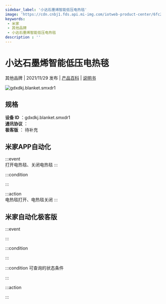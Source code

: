 ```yaml
---
sidebar_label: '小达石墨烯智能低压电热毯'
image: 'https://cdn.cnbj1.fds.api.mi-img.com/iotweb-product-center/6fc2c414c97cc98901cc6dc5cff32921_1632552667651.png?GalaxyAccessKeyId=AKVGLQWBOVIRQ3XLEW&Expires=9223372036854775807&Signature=Iw/aasUeY+nlqJwsbhhrjBaQ6Sc='
keywords: 
 - 米家
 - 其他品牌
 - 小达石墨烯智能低压电热毯
description : ''
---
```

# 小达石墨烯智能低压电热毯

其他品牌 | 2021/11/29 发布 | [产品百科](https://home.mi.com/webapp/content/baike/product/index.html?model=gdxdkj.blanket.smxdr1/) | [说明书](https://home.mi.com/views/introduction.html?model=gdxdkj.blanket.smxdr1&region=cn)

![gdxdkj.blanket.smxdr1](https://cdn.cnbj1.fds.api.mi-img.com/iotweb-product-center/6fc2c414c97cc98901cc6dc5cff32921_1632552667651.png?GalaxyAccessKeyId=AKVGLQWBOVIRQ3XLEW&Expires=9223372036854775807&Signature=Iw/aasUeY+nlqJwsbhhrjBaQ6Sc=)

## 规格  
> 
**设备 ID** ：gdxdkj.blanket.smxdr1  
**通讯协议** ：  
**极客版**  ： 待补充 


## 米家APP自动化  

:::event  
打开电热毯、关闭电热毯
:::

:::condition  

:::

:::action   
电热毯打开、电热毯关闭
:::

## 米家自动化极客版  

:::event  

:::

:::condition  

:::

:::condition 可查询的状态条件  

:::

:::action  

:::

        
